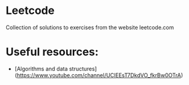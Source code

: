 # Leetcode
Collection of solutions to exercises from the website leetcode.com

# Useful resources:
* [Algorithms and data structures] (https://www.youtube.com/channel/UClEEsT7DkdVO_fkrBw0OTrA)

